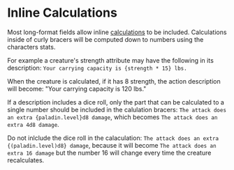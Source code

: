 # Inline Calculations

Most long-format fields allow inline [calculations](/docs/computed-fields) to be included. Calculations inside of curly bracers will be computed down to numbers using the characters stats.

For example a creature's strength attribute may have the following in its description:  `Your carrying capacity is {strength * 15} lbs.`

When the creature is calculated, if it has 8 strength, the action description will become: "Your carrying capacity is 120 lbs."

If a description includes a dice roll, only the part that can be calculated to a single number should be included in the calulation bracers: `The attack does an extra {paladin.level}d8 damage`, which becomes `The attack does an extra 4d8 damage`.

Do not inlclude the dice roll in the calaculation: `The attack does an extra {(paladin.level)d8} damage`, because it will become `The attack does an extra 16 damage` but the number 16 will change every time the creature recalculates.
